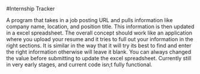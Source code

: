 #Internship Tracker

A program that takes in a job posting URL and pulls information like company name, location, and position title. This information is then updated in a excel spreadsheet. The overall concept should work like an application where you upload your resume and it tries to full out your information in the right sections. It is similar in the way that it will try its best to find and enter the right information otherwise will leave it blank. You can always changed the value before submitting to update the excel spreadsheet. Currently still in very early stages, and current code isn;t fully functional.